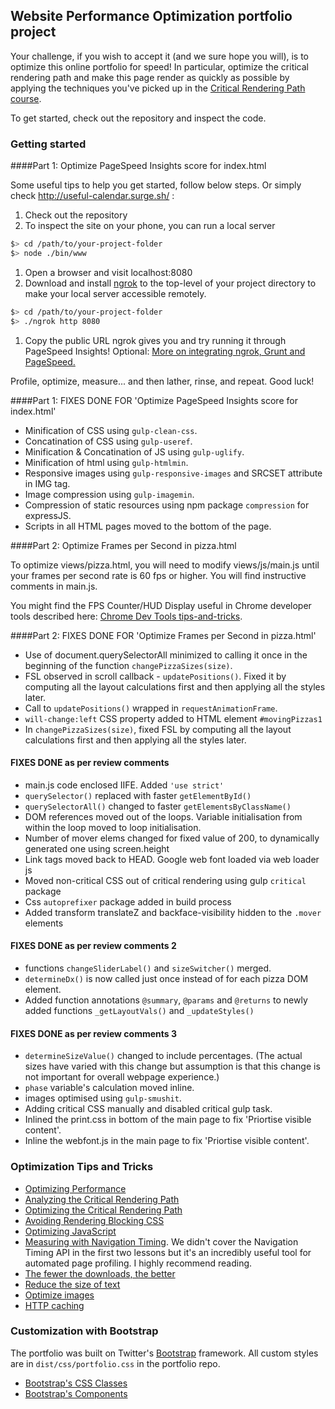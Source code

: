 ## Website Performance Optimization portfolio project

Your challenge, if you wish to accept it (and we sure hope you will), is to optimize this online portfolio for speed! In particular, optimize the critical rendering path and make this page render as quickly as possible by applying the techniques you've picked up in the [Critical Rendering Path course](https://www.udacity.com/course/ud884).

To get started, check out the repository and inspect the code.

### Getting started

####Part 1: Optimize PageSpeed Insights score for index.html

Some useful tips to help you get started, follow below steps. Or simply check http://useful-calendar.surge.sh/ :

1. Check out the repository
1. To inspect the site on your phone, you can run a local server

  ```bash
  $> cd /path/to/your-project-folder
  $> node ./bin/www
  ```

1. Open a browser and visit localhost:8080
1. Download and install [ngrok](https://ngrok.com/) to the top-level of your project directory to make your local server accessible remotely.

  ``` bash
  $> cd /path/to/your-project-folder
  $> ./ngrok http 8080
  ```

1. Copy the public URL ngrok gives you and try running it through PageSpeed Insights! Optional: [More on integrating ngrok, Grunt and PageSpeed.](http://www.jamescryer.com/2014/06/12/grunt-pagespeed-and-ngrok-locally-testing/)

Profile, optimize, measure... and then lather, rinse, and repeat. Good luck!

####Part 1: FIXES DONE FOR 'Optimize PageSpeed Insights score for index.html'
- Minification of CSS using `gulp-clean-css`.
- Concatination of CSS using `gulp-useref`.
- Minification & Concatination of JS using `gulp-uglify`.
- Minification of html using `gulp-htmlmin`.
- Responsive images using `gulp-responsive-images` and SRCSET attribute in IMG tag.
- Image compression using `gulp-imagemin`.
- Compression of static resources using npm package `compression` for expressJS.
- Scripts in all HTML pages moved to the bottom of the page.

####Part 2: Optimize Frames per Second in pizza.html

To optimize views/pizza.html, you will need to modify views/js/main.js until your frames per second rate is 60 fps or higher. You will find instructive comments in main.js. 

You might find the FPS Counter/HUD Display useful in Chrome developer tools described here: [Chrome Dev Tools tips-and-tricks](https://developer.chrome.com/devtools/docs/tips-and-tricks).

####Part 2: FIXES DONE FOR 'Optimize Frames per Second in pizza.html'
- Use of document.querySelectorAll minimized to calling it once in the beginning of the function `changePizzaSizes(size)`.
- FSL observed in scroll callback - `updatePositions()`. Fixed it by computing all the layout calculations first and then applying all the styles later.
- Call to `updatePositions()` wrapped in `requestAnimationFrame`.
- `will-change:left` CSS property added to HTML element `#movingPizzas1`
- In `changePizzaSizes(size)`, fixed FSL by computing all the layout calculations first and then applying all the styles later.

#### FIXES DONE as per review comments
- main.js code enclosed IIFE. Added `'use strict'`
- `querySelector()` replaced with faster `getElementById()`
- `querySelectorAll()` changed to faster `getElementsByClassName()`
- DOM references moved out of the loops. Variable initialisation from within the loop moved to loop initialisation.
- Number of mover elems changed for fixed value of 200, to dynamically generated one using screen.height
- Link tags moved back to HEAD. Google web font loaded via web loader js
- Moved non-critical CSS out of critical rendering using gulp `critical` package
- Css `autoprefixer` package added in build process
- Added transform translateZ and backface-visibility hidden to the `.mover` elements

#### FIXES DONE as per review comments 2
- functions `changeSliderLabel()` and `sizeSwitcher()` merged.
- `determineDx()` is now called just once instead of for each pizza DOM element.
- Added function annotations `@summary`, `@params` and `@returns` to newly added functions `_getLayoutVals()` and `_updateStyles()`

#### FIXES DONE as per review comments 3
- `determineSizeValue()` changed to include percentages. (The actual sizes have varied with this change but assumption is that this change is not important for overall webpage experience.)
- `phase` variable's calculation moved inline.
- images optimised using `gulp-smushit`.
- Adding critical CSS manually and disabled critical gulp task.
- Inlined the print.css in bottom of the main page to fix 'Priortise visible content'.
- Inline the webfont.js in the main page to fix 'Priortise visible content'.

### Optimization Tips and Tricks
* [Optimizing Performance](https://developers.google.com/web/fundamentals/performance/ "web performance")
* [Analyzing the Critical Rendering Path](https://developers.google.com/web/fundamentals/performance/critical-rendering-path/analyzing-crp.html "analyzing crp")
* [Optimizing the Critical Rendering Path](https://developers.google.com/web/fundamentals/performance/critical-rendering-path/optimizing-critical-rendering-path.html "optimize the crp!")
* [Avoiding Rendering Blocking CSS](https://developers.google.com/web/fundamentals/performance/critical-rendering-path/render-blocking-css.html "render blocking css")
* [Optimizing JavaScript](https://developers.google.com/web/fundamentals/performance/critical-rendering-path/adding-interactivity-with-javascript.html "javascript")
* [Measuring with Navigation Timing](https://developers.google.com/web/fundamentals/performance/critical-rendering-path/measure-crp.html "nav timing api"). We didn't cover the Navigation Timing API in the first two lessons but it's an incredibly useful tool for automated page profiling. I highly recommend reading.
* <a href="https://developers.google.com/web/fundamentals/performance/optimizing-content-efficiency/eliminate-downloads.html">The fewer the downloads, the better</a>
* <a href="https://developers.google.com/web/fundamentals/performance/optimizing-content-efficiency/optimize-encoding-and-transfer.html">Reduce the size of text</a>
* <a href="https://developers.google.com/web/fundamentals/performance/optimizing-content-efficiency/image-optimization.html">Optimize images</a>
* <a href="https://developers.google.com/web/fundamentals/performance/optimizing-content-efficiency/http-caching.html">HTTP caching</a>

### Customization with Bootstrap
The portfolio was built on Twitter's <a href="http://getbootstrap.com/">Bootstrap</a> framework. All custom styles are in `dist/css/portfolio.css` in the portfolio repo.

* <a href="http://getbootstrap.com/css/">Bootstrap's CSS Classes</a>
* <a href="http://getbootstrap.com/components/">Bootstrap's Components</a>

